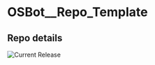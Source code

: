 # OSBot__Repo_Template

## Repo details

![Current Release](https://img.shields.io/badge/release-v0.10.0-blue)
